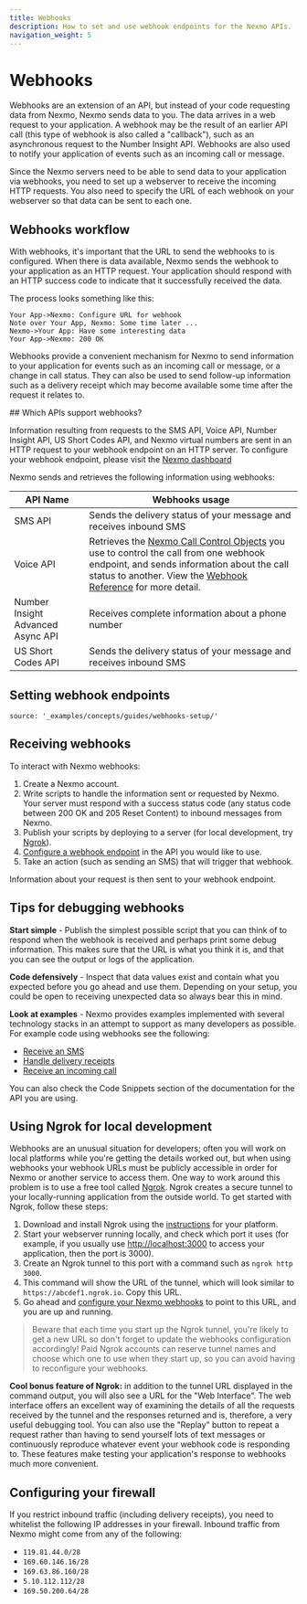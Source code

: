 ```yaml
---
title: Webhooks
description: How to set and use webhook endpoints for the Nexmo APIs.
navigation_weight: 5
---
```


# Webhooks

Webhooks are an extension of an API, but instead of your code requesting data from Nexmo, Nexmo sends data to you. The data arrives in a web request to your application. A webhook may be the result of an earlier API call (this type of webhook is also called a "callback"), such as an asynchronous request to the Number Insight API. Webhooks are also used to notify your application of events such as an incoming call or message.

Since the Nexmo servers need to be able to send data to your application via webhooks, you need to set up a webserver to receive the incoming HTTP requests. You also need to specify the URL of each webhook on your webserver so that data can be sent to each one.

## Webhooks workflow

With webhooks, it's important that the URL to send the webhooks to is configured. When there is data available, Nexmo sends the webhook to your application as an HTTP request. Your application should respond with an HTTP success code to indicate that it successfully received the data.

The process looks something like this:

```js_sequence_diagram
Your App->Nexmo: Configure URL for webhook
Note over Your App, Nexmo: Some time later ...
Nexmo->Your App: Have some interesting data
Your App->Nexmo: 200 OK
```

Webhooks provide a convenient mechanism for Nexmo to send information to your application for events such as an incoming call or message, or a change in call status. They can also be used to send follow-up information such as a delivery receipt which may become available some time after the request it relates to.

## Which APIs support webhooks?

Information resulting from requests to the SMS API, Voice API, Number Insight API, US Short Codes API, and Nexmo virtual numbers are sent in an HTTP request to your webhook endpoint on an HTTP server. To configure your webhook endpoint, please visit the [Nexmo dashboard](https://dashboard.nexmo.com/settings)

Nexmo sends and retrieves the following information using webhooks:

| API Name | Webhooks usage |
|-------|--------|
| SMS API | Sends the delivery status of your message and receives inbound SMS |
| Voice API | Retrieves the [Nexmo Call Control Objects](/voice/voice-api/ncco-reference) you use to control the call from one webhook endpoint, and sends information about the call status to another. View the [Webhook Reference](/voice/voice-api/webhook-reference) for more detail. |
| Number Insight Advanced Async API | Receives complete information about a phone number |
| US Short Codes API | Sends the delivery status of your message and receives inbound SMS |

## Setting webhook endpoints

```tabbed_content
source: '_examples/concepts/guides/webhooks-setup/'
```

## Receiving webhooks

To interact with Nexmo webhooks:

1. Create a Nexmo account.
2. Write scripts to handle the information sent or requested by Nexmo. Your server must respond with a success status code (any status code between 200 OK and 205 Reset Content) to inbound messages from Nexmo.
3. Publish your scripts by deploying to a server (for local development, try [Ngrok](https://ngrok.com/)).
4. [Configure a webhook endpoint](#setting-webhook-endpoints) in the API you would like to use.
5. Take an action (such as sending an SMS) that will trigger that webhook.

Information about your request is then sent to your webhook endpoint.

## Tips for debugging webhooks

**Start simple** - Publish the simplest possible script that you can think of to respond when the webhook is received and perhaps print some debug information. This makes sure that the URL is what you think it is, and that you can see the output or logs of the application.

**Code defensively** - Inspect that data values exist and contain what you expected before you go ahead and use them. Depending on your setup, you could be open to receiving unexpected data so always bear this in mind.

**Look at examples** - Nexmo provides examples implemented with several technology stacks in an attempt to support as many developers as possible. For example code using webhooks see the following:

* [Receive an SMS](/messaging/sms/code-snippets/receiving-an-sms)
* [Handle delivery receipts](/messaging/sms/guides/delivery-receipts)
* [Receive an incoming call](/voice/voice-api/code-snippets/receive-an-inbound-call)

You can also check the Code Snippets section of the documentation for the API you are using.

## Using Ngrok for local development

Webhooks are an unusual situation for developers; often you will work on local platforms while you're getting the details worked out, but when using webhooks your webhook URLs must be publicly accessible in order for Nexmo or another service to access them. One way to work around this problem is to use a free tool called [Ngrok](https://ngrok.com/). Ngrok creates a secure tunnel to your locally-running application from the outside world. To get started with Ngrok, follow these steps:

1. Download and install Ngrok using the [instructions](https://ngrok.com/download) for your platform.
2. Start your webserver running locally, and check which port it uses (for example, if you usually use <http://localhost:3000> to access your application, then the port is 3000).
3. Create an Ngrok tunnel to this port with a command such as `ngrok http 3000`.
4. This command will show the URL of the tunnel, which will look similar to `https://abcdef1.ngrok.io`. Copy this URL.
5. Go ahead and [configure your Nexmo webhooks](#setting-webhook-endpoints) to point to this URL, and you are up and running.

> Beware that each time you start up the Ngrok tunnel, you're likely to get a new URL so don't forget to update the webhooks configuration accordingly! Paid Ngrok accounts can reserve tunnel names and choose which one to use when they start up, so you can avoid having to reconfigure your webhooks.

**Cool bonus feature of Ngrok:** in addition to the tunnel URL displayed in the command output, you will also see a URL for the "Web Interface". The web interface offers an excellent way of examining the details of all the requests received by the tunnel and the responses returned and is, therefore, a very useful debugging tool. You can also use the "Replay" button to repeat a request rather than having to send yourself lots of text messages or continuously reproduce whatever event your webhook code is responding to. These features make testing your application's response to webhooks much more convenient.

## Configuring your firewall

If you restrict inbound traffic (including delivery receipts), you need to whitelist the following IP addresses in your firewall. Inbound traffic from Nexmo might come from any of the following:

* `119.81.44.0/28`
* `169.60.146.16/28`
* `169.63.86.160/28`
* `5.10.112.112/28`
* `169.50.200.64/28`
